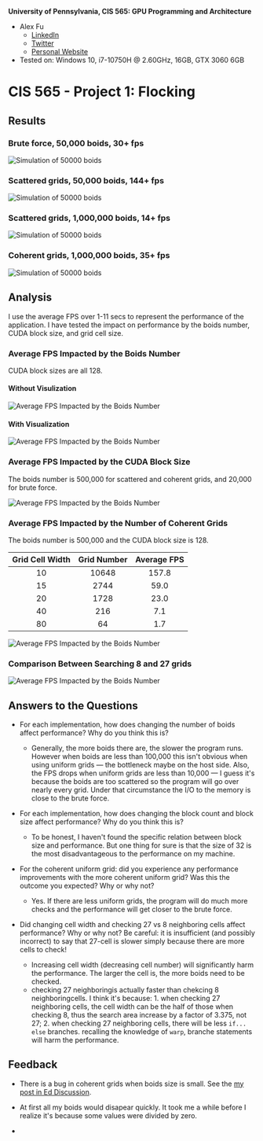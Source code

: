 **University of Pennsylvania, CIS 565: GPU Programming and Architecture**

* Alex Fu
  * [LinkedIn](https://www.linkedin.com/in/alex-fu-b47b67238/)
  * [Twitter](https://twitter.com/AlexFu8304)
  * [Personal Website](https://thecger.com/)
* Tested on: Windows 10, i7-10750H @ 2.60GHz, 16GB, GTX 3060 6GB

# CIS 565 - Project 1: Flocking

## Results

### Brute force, 50,000 boids, 30+ fps

![Simulation of 50000 boids](./images/1.2-50000.gif)

### Scattered grids, 50,000 boids, 144+ fps

![Simulation of 50000 boids](./images/2.1-50000.gif)

### Scattered grids, 1,000,000 boids, 14+ fps

![Simulation of 50000 boids](./images/2.1-1000000.gif)

### Coherent grids, 1,000,000 boids, 35+ fps

![Simulation of 50000 boids](./images/2.3-1000000.gif)

## Analysis

I use the average FPS over 1-11 secs to represent the performance of the application. I have tested the impact on performance by the boids number, CUDA block size, and grid cell size.

### Average FPS Impacted by the Boids Number

CUDA block sizes are all 128.

#### Without Visulization

![Average FPS Impacted by the Boids Number](./images/boids-num.png)

#### With Visualization

![Average FPS Impacted by the Boids Number](./images/boids-num-vis.png)

### Average FPS Impacted by the CUDA Block Size

The boids number is 500,000 for scattered and coherent grids, and 20,000 for brute force.

![Average FPS Impacted by the Boids Number](./images/block-size.png)

### Average FPS Impacted by the Number of Coherent Grids

The boids number is 500,000 and the CUDA block size is 128.

| Grid Cell Width | Grid Number | Average FPS |
|:---------------:|:-----------:|:-----------:|
| 10              | 10648       | 157.8       |
| 15              | 2744        | 59.0        |
| 20              | 1728        | 23.0        |
| 40              | 216         | 7.1         |
| 80              | 64          | 1.7         |

![Average FPS Impacted by the Boids Number](./images/grid-cell-number.png)

### Comparison Between  Searching 8 and 27 grids

![Average FPS Impacted by the Boids Number](./images/27vs8.png)

## Answers to the Questions

* For each implementation, how does changing the number of boids affect performance? Why do you think this is?
  
  * Generally, the more boids there are, the slower the program runs. However when boids are less than 100,000 this isn't obvious when using uniform grids — the bottleneck maybe on the host side. Also, the FPS drops when uniform grids are less than 10,000 — I guess it's because the boids are too scattered so the program will go over nearly every grid. Under that circumstance the I/O to the memory is close to the brute force.

* For each implementation, how does changing the block count and block size affect performance? Why do you think this is?
  
  * To be honest, I haven't found the specific relation between block size and performance. But one thing for sure is that the size of 32 is the most disadvantageous to the performance on my machine.

* For the coherent uniform grid: did you experience any performance improvements with the more coherent uniform grid? Was this the outcome you expected? Why or why not?
  
  * Yes. If there are less uniform grids, the program will do much more checks and the performance will get closer to the brute force.

* Did changing cell width and checking 27 vs 8 neighboring cells affect performance? Why or why not? Be careful: it is insufficient (and possibly incorrect) to say that 27-cell is slower simply because there are more cells to check!
  
  * Increasing cell width (decreasing cell number) will significantly harm the performance. The larger the cell is, the more boids need to be checked.
  * checking 27 neighboringis actually faster than chekcing 8 neighboringcells. I think it's because: 1. when checking 27 neighboring cells, the cell width can be the half of those when checking 8, thus the search area increase by a factor of 3.375, not 27; 2. when checking 27 neighboring cells, there will be less `if... else` branches. recalling the knowledge of `warp`, branche statements will harm the performance.

## Feedback

* There is a bug in coherent grids when boids size is small. See the [my post in Ed Discussion](https://edstem.org/us/courses/28083/discussion/1757498).

* At first all my boids would disapear quickly. It took me a while before I realize it's because some values were divided by zero. 

* 
